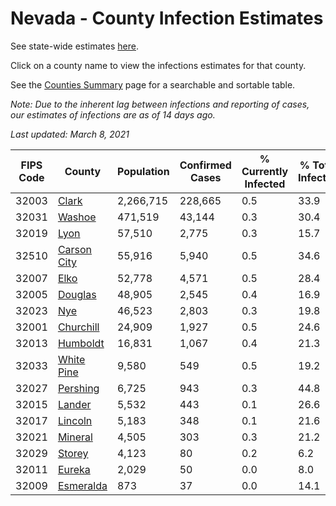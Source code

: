 # Nevada - County Infection Estimates

See state-wide estimates [here](/infections/us-nv).

Click on a county name to view the infections estimates for that county.

See the [Counties Summary](/infections/summary-counties) page for a searchable and sortable table.

*Note: Due to the inherent lag between infections and reporting of cases, our estimates of infections are as of 14 days ago.*

*Last updated: March 8, 2021*

|   FIPS Code |                     County |   Population |   Confirmed Cases |   % Currently Infected |   % Total Infected |
|-------------|----------------------------|--------------|-------------------|------------------------|--------------------|
|       32003 |             [Clark](clark) |    2,266,715 |           228,665 |                    0.5 |               33.9 |
|       32031 |           [Washoe](washoe) |      471,519 |            43,144 |                    0.3 |               30.4 |
|       32019 |               [Lyon](lyon) |       57,510 |             2,775 |                    0.3 |               15.7 |
|       32510 | [Carson City](carson-city) |       55,916 |             5,940 |                    0.5 |               34.6 |
|       32007 |               [Elko](elko) |       52,778 |             4,571 |                    0.5 |               28.4 |
|       32005 |         [Douglas](douglas) |       48,905 |             2,545 |                    0.4 |               16.9 |
|       32023 |                 [Nye](nye) |       46,523 |             2,803 |                    0.3 |               19.8 |
|       32001 |     [Churchill](churchill) |       24,909 |             1,927 |                    0.5 |               24.6 |
|       32013 |       [Humboldt](humboldt) |       16,831 |             1,067 |                    0.4 |               21.3 |
|       32033 |   [White Pine](white-pine) |        9,580 |               549 |                    0.5 |               19.2 |
|       32027 |       [Pershing](pershing) |        6,725 |               943 |                    0.3 |               44.8 |
|       32015 |           [Lander](lander) |        5,532 |               443 |                    0.1 |               26.6 |
|       32017 |         [Lincoln](lincoln) |        5,183 |               348 |                    0.1 |               21.6 |
|       32021 |         [Mineral](mineral) |        4,505 |               303 |                    0.3 |               21.2 |
|       32029 |           [Storey](storey) |        4,123 |                80 |                    0.2 |                6.2 |
|       32011 |           [Eureka](eureka) |        2,029 |                50 |                    0.0 |                8.0 |
|       32009 |     [Esmeralda](esmeralda) |          873 |                37 |                    0.0 |               14.1 |